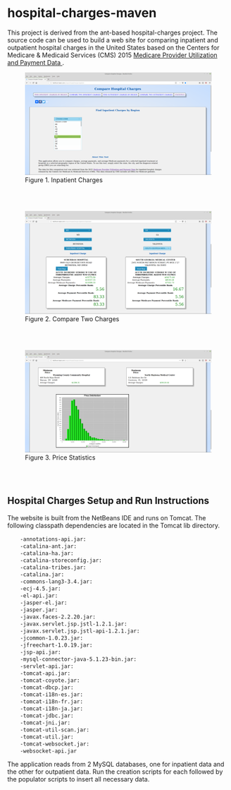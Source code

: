 # hospital-charges-maven
This project is derived from the ant-based hospital-charges project. The source code can be used to build a web site for comparing inpatient and outpatient hospital charges in the United States based on the Centers for Medicare &amp; Medicaid Services (CMS) 2015 <a target="_blank" href="https://www.cms.gov/Research-Statistics-Data-and-Systems/Statistics-Trends-and-Reports/Medicare-Provider-Charge-Data/Inpatient.html">Medicare Provider Utilization and Payment Data </a>.

<figure>
  <img src="img/inpatient_charges.png" alt="Inpatient Charges"/>
  <figcaption>Figure 1. Inpatient Charges</figcaption>
</figure><br>
<br>
<figure>
  <img src="img/two_charges.png" alt="Compare Two Charges"/>
  <figcaption>Figure 2. Compare Two Charges</figcaption>
</figure><br>
<br>
<figure>
  <img src="img/price_statistics.png" alt="Price Statistics"/>
  <figcaption>Figure 3. Price Statistics</figcaption>
</figure><br>
<br>

## Hospital Charges Setup and Run Instructions

The website is built from the NetBeans IDE and runs on Tomcat. The following classpath dependencies are located in the Tomcat lib directory.

		-annotations-api.jar:
		-catalina-ant.jar:
		-catalina-ha.jar:
		-catalina-storeconfig.jar:
		-catalina-tribes.jar:
		-catalina.jar:
		-commons-lang3-3.4.jar:
		-ecj-4.5.jar:
		-el-api.jar:
		-jasper-el.jar:
		-jasper.jar:
		-javax.faces-2.2.20.jar:
		-javax.servlet.jsp.jstl-1.2.1.jar:
		-javax.servlet.jsp.jstl-api-1.2.1.jar:
		-jcommon-1.0.23.jar:
		-jfreechart-1.0.19.jar:
		-jsp-api.jar:
		-mysql-connector-java-5.1.23-bin.jar:
		-servlet-api.jar:
		-tomcat-api.jar:
		-tomcat-coyote.jar:
		-tomcat-dbcp.jar:
		-tomcat-i18n-es.jar:
		-tomcat-i18n-fr.jar:
		-tomcat-i18n-ja.jar:
		-tomcat-jdbc.jar:
		-tomcat-jni.jar:
		-tomcat-util-scan.jar:
		-tomcat-util.jar:
		-tomcat-websocket.jar:
		-websocket-api.jar

The application reads from 2 MySQL databases, one for inpatient data and the other for outpatient data. Run the creation scripts for each followed by the populator scripts to insert all necessary data.


